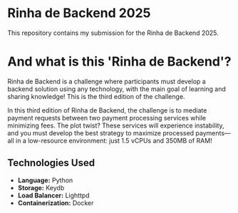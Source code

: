 # Rinha de Backend 2025

This repository contains my submission for the Rinha de Backend 2025.

# And what is this 'Rinha de Backend'?
Rinha de Backend is a challenge where participants must develop a backend solution using any technology, with the main goal of learning and sharing knowledge! This is the third edition of the challenge.

In this third edition of Rinha de Backend, the challenge is to mediate payment requests between two payment processing services while minimizing fees. The plot twist? These services will experience instability, and you must develop the best strategy to maximize processed payments—all in a low-resource environment: just 1.5 vCPUs and 350MB of RAM!

## Technologies Used

* **Language:** Python
* **Storage:** Keydb
* **Load Balancer:** Lighttpd
* **Containerization:** Docker
